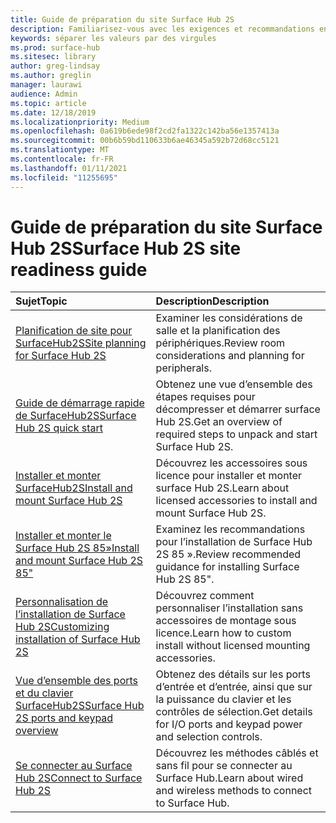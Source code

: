 ```yaml
---
title: Guide de préparation du site Surface Hub 2S
description: Familiarisez-vous avec les exigences et recommandations en matière de préparation de site pour Surface Hub 2S.
keywords: séparer les valeurs par des virgules
ms.prod: surface-hub
ms.sitesec: library
author: greg-lindsay
ms.author: greglin
manager: laurawi
audience: Admin
ms.topic: article
ms.date: 12/18/2019
ms.localizationpriority: Medium
ms.openlocfilehash: 0a619b6ede98f2cd2fa1322c142ba56e1357413a
ms.sourcegitcommit: 00b6b59bd110633b6ae46345a592b72d68cc5121
ms.translationtype: MT
ms.contentlocale: fr-FR
ms.lasthandoff: 01/11/2021
ms.locfileid: "11255695"
---
```

# <span data-ttu-id="92030-104">Guide de préparation du site Surface Hub 2S</span><span class="sxs-lookup"><span data-stu-id="92030-104">Surface Hub 2S site readiness guide</span></span>

| <span data-ttu-id="92030-105">Sujet</span><span class="sxs-lookup"><span data-stu-id="92030-105">Topic</span></span> | <span data-ttu-id="92030-106">Description</span><span class="sxs-lookup"><span data-stu-id="92030-106">Description</span></span> |
|:-------|:-------|
| [<span data-ttu-id="92030-107">Planification de site pour SurfaceHub2S</span><span class="sxs-lookup"><span data-stu-id="92030-107">Site planning for Surface Hub 2S</span></span>](surface-hub-2s-site-planning.md) | <span data-ttu-id="92030-108">Examiner les considérations de salle et la planification des périphériques.</span><span class="sxs-lookup"><span data-stu-id="92030-108">Review room considerations and planning for peripherals.</span></span> |
| [<span data-ttu-id="92030-109">Guide de démarrage rapide de SurfaceHub2S</span><span class="sxs-lookup"><span data-stu-id="92030-109">Surface Hub 2S quick start</span></span>](surface-hub-2s-quick-start.md) | <span data-ttu-id="92030-110">Obtenez une vue d’ensemble des étapes requises pour décompresser et démarrer surface Hub 2S.</span><span class="sxs-lookup"><span data-stu-id="92030-110">Get an overview of required steps to unpack and start Surface Hub 2S.</span></span> |
| [<span data-ttu-id="92030-111">Installer et monter SurfaceHub2S</span><span class="sxs-lookup"><span data-stu-id="92030-111">Install and mount Surface Hub 2S</span></span>](surface-hub-2s-install-mount.md) | <span data-ttu-id="92030-112">Découvrez les accessoires sous licence pour installer et monter surface Hub 2S.</span><span class="sxs-lookup"><span data-stu-id="92030-112">Learn about licensed accessories to install and mount Surface Hub 2S.</span></span> |
| [<span data-ttu-id="92030-113">Installer et monter le Surface Hub 2S 85»</span><span class="sxs-lookup"><span data-stu-id="92030-113">Install and mount Surface Hub 2S 85"</span></span>](surface-hub-2s-install-mount.md) | <span data-ttu-id="92030-114">Examinez les recommandations pour l’installation de Surface Hub 2S 85 ».</span><span class="sxs-lookup"><span data-stu-id="92030-114">Review recommended guidance for installing Surface Hub 2S 85".</span></span> |
| [<span data-ttu-id="92030-115">Personnalisation de l’installation de Surface Hub 2S</span><span class="sxs-lookup"><span data-stu-id="92030-115">Customizing installation of Surface Hub 2S</span></span>](surface-hub-2s-custom-install.md) | <span data-ttu-id="92030-116">Découvrez comment personnaliser l’installation sans accessoires de montage sous licence.</span><span class="sxs-lookup"><span data-stu-id="92030-116">Learn how to custom install without licensed mounting accessories.</span></span>|
| [<span data-ttu-id="92030-117">Vue d’ensemble des ports et du clavier SurfaceHub2S</span><span class="sxs-lookup"><span data-stu-id="92030-117">Surface Hub 2S ports and keypad overview</span></span>](surface-hub-2s-port-keypad-overview.md) | <span data-ttu-id="92030-118">Obtenez des détails sur les ports d’entrée et d’entrée, ainsi que sur la puissance du clavier et les contrôles de sélection.</span><span class="sxs-lookup"><span data-stu-id="92030-118">Get details for I/O ports and keypad power and selection controls.</span></span> |
| [<span data-ttu-id="92030-119">Se connecter au Surface Hub 2S</span><span class="sxs-lookup"><span data-stu-id="92030-119">Connect to Surface Hub 2S</span></span>](surface-hub-2s-connect.md) | <span data-ttu-id="92030-120">Découvrez les méthodes câblés et sans fil pour se connecter au Surface Hub.</span><span class="sxs-lookup"><span data-stu-id="92030-120">Learn about wired and wireless methods to connect to Surface Hub.</span></span>|
